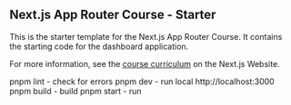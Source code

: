 ## Next.js App Router Course - Starter

This is the starter template for the Next.js App Router Course. It contains the starting code for the dashboard application.

For more information, see the [course curriculum](https://nextjs.org/learn) on the Next.js Website.

pnpm lint - check for errors
pnpm dev - run local
http://localhost:3000
pnpm build - build
pnpm start - run